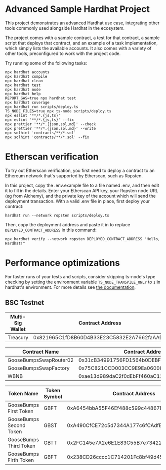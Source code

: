 # Advanced Sample Hardhat Project

This project demonstrates an advanced Hardhat use case, integrating other tools commonly used alongside Hardhat in the ecosystem.

The project comes with a sample contract, a test for that contract, a sample script that deploys that contract, and an example of a task implementation, which simply lists the available accounts. It also comes with a variety of other tools, preconfigured to work with the project code.

Try running some of the following tasks:

```shell
npx hardhat accounts
npx hardhat compile
npx hardhat clean
npx hardhat test
npx hardhat node
npx hardhat help
REPORT_GAS=true npx hardhat test
npx hardhat coverage
npx hardhat run scripts/deploy.ts
TS_NODE_FILES=true npx ts-node scripts/deploy.ts
npx eslint '**/*.{js,ts}'
npx eslint '**/*.{js,ts}' --fix
npx prettier '**/*.{json,sol,md}' --check
npx prettier '**/*.{json,sol,md}' --write
npx solhint 'contracts/**/*.sol'
npx solhint 'contracts/**/*.sol' --fix
```

# Etherscan verification

To try out Etherscan verification, you first need to deploy a contract to an Ethereum network that's supported by Etherscan, such as Ropsten.

In this project, copy the .env.example file to a file named .env, and then edit it to fill in the details. Enter your Etherscan API key, your Ropsten node URL (eg from Alchemy), and the private key of the account which will send the deployment transaction. With a valid .env file in place, first deploy your contract:

```shell
hardhat run --network ropsten scripts/deploy.ts
```

Then, copy the deployment address and paste it in to replace `DEPLOYED_CONTRACT_ADDRESS` in this command:

```shell
npx hardhat verify --network ropsten DEPLOYED_CONTRACT_ADDRESS "Hello, Hardhat!"
```

# Performance optimizations

For faster runs of your tests and scripts, consider skipping ts-node's type checking by setting the environment variable `TS_NODE_TRANSPILE_ONLY` to `1` in hardhat's environment. For more details see [the documentation](https://hardhat.org/guides/typescript.html#performance-optimizations).

## BSC Testnet

| Multi-Sig Wallet | Contract Address |
|-------------------|------------------|
| Treasury | 0x821965C1fD8B60D4B33E23C5832E2A7662faAADC |

| Contract Name | Contract Address |
|-------------------|------------------|
| GooseBumpsSwapRouter02 | 0x31cB34991756FD1564b0DEBF2BFF3E522085EC02 |
| GooseBumpsSwapFactory | 0x75C821CCD003CC9E9Ea06008fAf9Ab8189B1EC56 |
| WBNB | 0xae13d989daC2f0dEbFf460aC112a837C89BAa7cd |

| Token Name | Token Symbol | Contract Address | Pair Address |
|-------------------|-------------------|------------------|------------------|
| GooseBumps First Token | GBFT | 0xA6454bbA55F46Ef488c599c44867DF5eE3D6F543 | 0x3755298811C230597a075EFA05725930Aa38A0B8 |
| GooseBumps Second Token | GBST | 0xA490CfCE72c5d7344A177c6fCAdfBf0991816e93 |0xE76eE04D2A58Aeaff36763DD82E778d860501751 |
| GooseBumps Third Token | GBTT | 0x2FC145e7A2e6E1E83C55B7e73422072B70C73A77 | 0x4365E31B76196D23b143178A5f845D47c196766b |
| GooseBumps Firth Token | GBFT | 0x238CD26cccc1C714201Fc8bf49d453a39f494209 | 0xdeEeB6041bD4E3922E18f1F25771C71d7F64579e |
